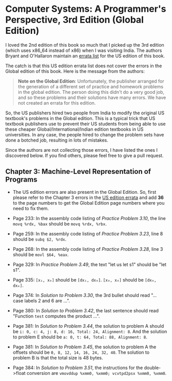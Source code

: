 # Computer Systems: A Programmer's Perspective, 3rd Edition (Global Edition)

I loved the 2nd edition of this book so much that I picked up the 3rd edition (which uses x86_64 instead of x86) when I was visiting India.
The authors Bryant and O'Hallaron maintain an [errata list](https://csapp.cs.cmu.edu/3e/errata.html) for the US edition of this book.

The catch is that this US edition errata list does not cover the errors in the Global edition of this book.
Here is the message from the authors:

> **Note on the Global Edition**: Unfortunately, the publisher arranged for the generation of a different set of practice and homework problems in the global edition.
The person doing this didn't do a very good job, and so these problems and their solutions have many errors.
We have not created an errata for this edition.

So, the US publishers hired two people from India to modify the original US textbook's problems in the Global edition.
This is a typical trick that US textbook publishers use to prevent their US students from being able to use these cheaper Global/International/Indian edition textbooks in US universities.
In any case, the people hired to change the problem sets have done a botched job, resulting in lots of mistakes.

Since the authors are not collecting those errors, I have listed the ones I discovered below.
If you find others, please feel free to give a pull request.

## Chapter 3: Machine-Level Representation of Programs

* The US edition errors are also present in the Global Edition.
So, first please refer to the Chapter 3 errors in the [US edition errata](https://csapp.cs.cmu.edu/3e/errata.html) and add **36** to the page numbers to get the Global Edition page numbers where you need to fix them.

* Page 233: In the assembly code listing of *Practice Problem 3.10*, the line `movq %rdx, %bax` should be `movq %rdx, %rbx`.

* Page 259: In the assembly code listing of *Practice Problem 3.23*, line 8 should be `subq $2, %rdx`.

* Page 268: In the assembly code listing of *Practice Problem 3.28*, line 3 should be `movl $64, %eax`.

* Page 329: In *Practice Problem 3.49*, the text "let us let s1" should be "let s1".

* Page 335: `[x₁, x₀]` should be `[dx₁, dx₀]`. `[x₀, x₀]` should be `[dx₀, dx₀]`.

* Page 374: In *Solution to Problem 3.30*, the 3rd bullet should read "... case labels 2 and 6 are ...".

* Page 380: In *Solution to Problem 3.42*, the last sentence should read "Function `test` computes the product ...".

* Page 381: In *Solution to Problem 3.44*, the solution to problem A should be `i: 0, c: 4, j: 8, d: 16, Total: 24, Alignment: 8`.
And the solution to problem E should be `a: 0, t: 64, Total: 88, Alignment: 8`.

* Page 381: In *Solution to Problem 3.45*, the solution to problem A the offsets should be `0, 8, 12, 14, 16, 24, 32, 40`.
The solution to problem B is that the total size is 48 bytes.

* Page 384: In *Solution to Problem 3.51*, the instructions for the double->float conversion are `vmovddup %xmm0, %xmm0; vcvtpd2psx %xmm0, %xmm0`.